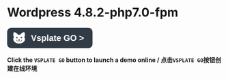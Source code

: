# Wordpress 4.8.2-php7.0-fpm

<a href="https://www.vsplate.com/?docker-compose=https://github.com/vsplate/dcenvs/wordpress/4.8.2-php7.0-fpm"><img alt="VSPLATE GO" src="https://raw.githubusercontent.com/vsplate/images/master/vsgo_btn.png" width="200px"></a>

**Click the `VSPLATE GO` button to launch a demo online / 点击`VSPLATE GO`按钮创建在线环境**